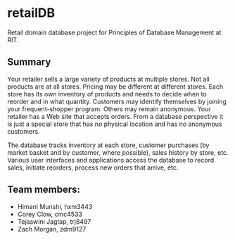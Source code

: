 # retailDB
Retail domain database project for Principles of Database Management at RIT.

## Summary
Your retailer sells a large variety of products at multiple stores. Not all products are at all stores. Pricing may be different at different stores. Each store has its own inventory of products and needs to decide when to reorder and in what quantity. Customers may identify themselves by joining your frequent-shopper program. Others may remain anonymous. Your retailer has a Web site that accepts orders. From a database perspective it is just a special store that has no physical location and has no anonymous customers.

The database tracks inventory at each store, customer purchases (by market basket and by customer, where possible), sales history by store, etc. Various user interfaces and applications access the database to record sales, initiate reorders, process new orders that arrive, etc.

## Team members:
* Himani Munshi, hxm3443
* Corey Clow, cmc4533
* Tejaswini Jagtap, trj8497
* Zach Morgan, zdm9127

